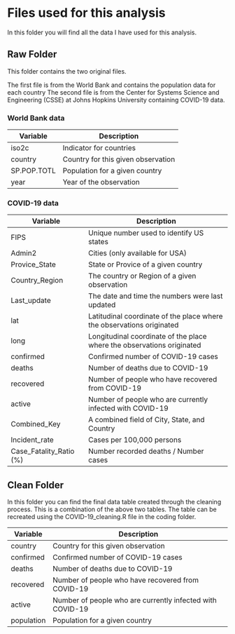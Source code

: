 # Files used for this analysis

In this folder you will find all the data I have used for this analysis.

## Raw Folder

This folder contains the two original files.

The first file is from the World Bank and contains the population data for each country
The second file is from the Center for Systems Science and Engineering (CSSE) at Johns Hopkins University containing COVID-19 data.

### World Bank data

| Variable | Description |
| --- | --- |
| iso2c | Indicator for countries |
| country | Country for this given observation  |
| SP.POP.TOTL | Population for a given country |
| year | Year of the observation |


### COVID-19 data

| Variable | Description |
| --- | --- |
| FIPS | Unique number used to identify US states |
| Admin2 | Cities (only available for USA)  |
| Provice_State | State or Provice of a given country |
| Country_Region | The country or Region of a given observation|
| Last_update | The date and time the numbers were last updated |
| lat | Latitudinal coordinate of the place where the observations originated |
| long | Longitudinal coordinate of the place where the observations originated |
| confirmed | Confirmed number of COVID-19 cases |
| deaths | Number of deaths due to COVID-19 |
| recovered | Number of people who have recovered from COVID-19 |
| active | Number of people who are currently infected with COVID-19 |
| Combined_Key | A combined field of City, State, and Country |
| Incident_rate | Cases per 100,000 persons  |
| Case_Fatality_Ratio (%) | Number recorded deaths / Number cases |

## Clean Folder

In this folder you can find the final data table created through the cleaning process.
This is a combination of the above two tables. The table can be recreated using the COVID-19_cleaning.R file in the coding folder.

| Variable | Description |
| --- | --- |
| country | Country for this given observation  |
| confirmed | Confirmed number of COVID-19 cases |
| deaths | Number of deaths due to COVID-19 |
| recovered | Number of people who have recovered from COVID-19 |
| active | Number of people who are currently infected with COVID-19 |
| population | Population for a given country |
